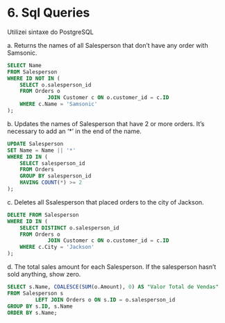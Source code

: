 # 6. Sql Queries

Utilizei sintaxe do PostgreSQL

a. Returns the names of all Salesperson that don’t have any order with Samsonic.

```sql
SELECT Name
FROM Salesperson
WHERE ID NOT IN (
    SELECT o.salesperson_id
    FROM Orders o
             JOIN Customer c ON o.customer_id = c.ID
    WHERE c.Name = 'Samsonic'
);
```
b. Updates the names of Salesperson that have 2 or more orders. It’s necessary to add an ‘*’ in the end of the name.
```sql
UPDATE Salesperson
SET Name = Name || '*'
WHERE ID IN (
    SELECT salesperson_id
    FROM Orders
    GROUP BY salesperson_id
    HAVING COUNT(*) >= 2
);
```
c. Deletes all Ssalesperson that placed orders to the city of Jackson.
```sql
DELETE FROM Salesperson
WHERE ID IN (
    SELECT DISTINCT o.salesperson_id
    FROM Orders o
             JOIN Customer c ON o.customer_id = c.ID
    WHERE c.City = 'Jackson'
);
```
d. The total sales amount for each Salesperson. If the salesperson hasn’t sold anything, show zero.
```sql
SELECT s.Name, COALESCE(SUM(o.Amount), 0) AS "Valor Total de Vendas"
FROM Salesperson s
         LEFT JOIN Orders o ON s.ID = o.salesperson_id
GROUP BY s.ID, s.Name
ORDER BY s.Name;
```
